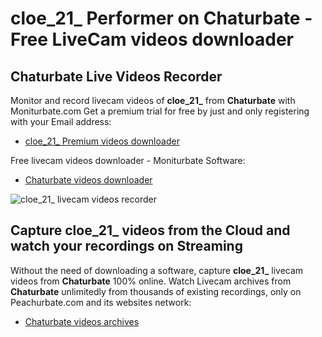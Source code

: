 # cloe_21_ Performer on Chaturbate - Free LiveCam videos downloader

## Chaturbate Live Videos Recorder

Monitor and record livecam videos of **cloe_21_** from **Chaturbate** with Moniturbate.com
Get a premium trial for free by just and only registering with your Email address:
* [cloe_21_ Premium videos downloader](https://moniturbate.com/request-demo-licence-key.html)

Free livecam videos downloader - Moniturbate Software:
* [Chaturbate videos downloader](https://moniturbate.com/moniturbate-download-software.html)

![cloe_21_ livecam videos recorder](https://peachurnet.com/templates/moniturbate-software.png)


## Capture cloe_21_ videos from the Cloud and watch your recordings on Streaming

Without the need of downloading a software, capture **cloe_21_** livecam videos from **Chaturbate** 100% online.
Watch Livecam archives from **Chaturbate** unlimitedly from thousands of existing recordings, only on Peachurbate.com and its websites network:
* [Chaturbate videos archives](https://peachurnet.com/)
